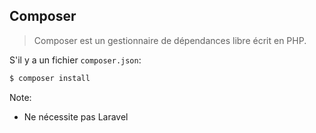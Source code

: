 ## Composer

> Composer est un gestionnaire de dépendances libre écrit en PHP.

S'il y a un fichier `composer.json`:

```bash
$ composer install
```

Note:
- Ne nécessite pas Laravel
